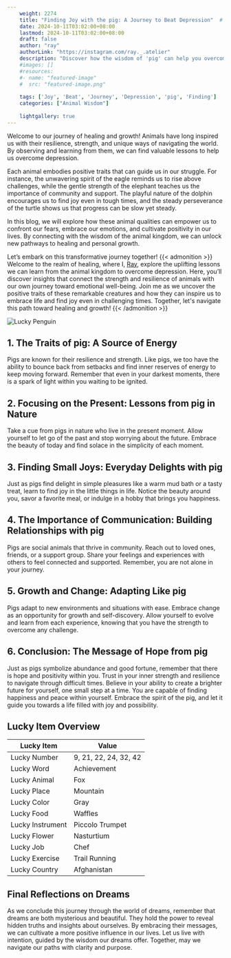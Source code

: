 ```yaml
---
    weight: 2274
    title: "Finding Joy with the pig: A Journey to Beat Depression"  # Assuming 'title' column exists
    date: 2024-10-11T03:02:00+08:00
    lastmod: 2024-10-11T03:02:00+08:00
    draft: false
    author: "ray"
    authorLink: "https://instagram.com/ray._.atelier"
    description: "Discover how the wisdom of 'pig' can help you overcome depression and find joy in your life journey."
    #images: []
    #resources:
    #- name: "featured-image"
    #  src: "featured-image.png"
    
    tags: ['Joy', 'Beat', 'Journey', 'Depression', 'pig', 'Finding']
    categories: ["Animal Wisdom"]
    
    lightgallery: true
---
```

    
Welcome to our journey of healing and growth! Animals have long inspired us with their resilience, strength, and unique ways of navigating the world. By observing and learning from them, we can find valuable lessons to help us overcome depression.

Each animal embodies positive traits that can guide us in our struggle. For instance, the unwavering spirit of the eagle reminds us to rise above challenges, while the gentle strength of the elephant teaches us the importance of community and support. The playful nature of the dolphin encourages us to find joy even in tough times, and the steady perseverance of the turtle shows us that progress can be slow yet steady.

In this blog, we will explore how these animal qualities can empower us to confront our fears, embrace our emotions, and cultivate positivity in our lives. By connecting with the wisdom of the animal kingdom, we can unlock new pathways to healing and personal growth.

Let’s embark on this transformative journey together!
{{< admonition >}}
Welcome to the realm of healing, where I, [Ray](https://instagram.com/ray._.atelier), explore the uplifting lessons we can learn from the animal kingdom to overcome depression. Here, you’ll discover insights that connect the strength and resilience of animals with our own journey toward emotional well-being. Join me as we uncover the positive traits of these remarkable creatures and how they can inspire us to embrace life and find joy even in challenging times. Together, let's navigate this path toward healing and growth!
{{< /admonition >}}

![Lucky Penguin](https://cdn.pixabay.com/photo/2024/09/07/02/34/penguins-9028827_1280.jpg "Lucky Penguin")

## 1. The Traits of pig: A Source of Energy
Pigs are known for their resilience and strength. Like pigs, we too have the ability to bounce back from setbacks and find inner reserves of energy to keep moving forward. Remember that even in your darkest moments, there is a spark of light within you waiting to be ignited.

## 2. Focusing on the Present: Lessons from pig in Nature
Take a cue from pigs in nature who live in the present moment. Allow yourself to let go of the past and stop worrying about the future. Embrace the beauty of today and find solace in the simplicity of each moment.

## 3. Finding Small Joys: Everyday Delights with pig
Just as pigs find delight in simple pleasures like a warm mud bath or a tasty treat, learn to find joy in the little things in life. Notice the beauty around you, savor a favorite meal, or indulge in a hobby that brings you happiness.

## 4. The Importance of Communication: Building Relationships with pig
Pigs are social animals that thrive in community. Reach out to loved ones, friends, or a support group. Share your feelings and experiences with others to feel connected and supported. Remember, you are not alone in your journey.

## 5. Growth and Change: Adapting Like pig
Pigs adapt to new environments and situations with ease. Embrace change as an opportunity for growth and self-discovery. Allow yourself to evolve and learn from each experience, knowing that you have the strength to overcome any challenge.

## 6. Conclusion: The Message of Hope from pig
Just as pigs symbolize abundance and good fortune, remember that there is hope and positivity within you. Trust in your inner strength and resilience to navigate through difficult times. Believe in your ability to create a brighter future for yourself, one small step at a time. You are capable of finding happiness and peace within yourself. Embrace the spirit of the pig, and let it guide you towards a life filled with joy and possibility.


## Lucky Item Overview
| Lucky Item          | Value              |
|---------------|--------------------|
| Lucky Number        | 9, 21, 22, 24, 32, 42  |
| Lucky Word          | Achievement |
| Lucky Animal        | Fox |
| Lucky Place         | Mountain     |
| Lucky Color         | Gray     |
| Lucky Food          | Waffles      |
| Lucky Instrument    | Piccolo Trumpet |
| Lucky Flower        | Nasturtium    |
| Lucky Job           | Chef       |
| Lucky Exercise      | Trail Running  |
| Lucky Country       | Afghanistan    |


##  Final Reflections on Dreams

As we conclude this journey through the world of dreams, remember that dreams are both mysterious and beautiful. They hold the power to reveal hidden truths and insights about ourselves. By embracing their messages, we can cultivate a more positive influence in our lives. Let us live with intention, guided by the wisdom our dreams offer. Together, may we navigate our paths with clarity and purpose.
